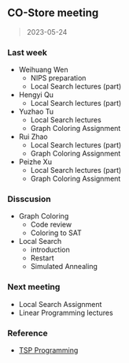 ## CO-Store meeting

> 2023-05-24

### Last week

- Weihuang Wen
  - NIPS preparation
  - Local Search lectures (part)
- Hengyi Qu
  - Local Search lectures (part)
- Yuzhao Tu
  - Local Search lectures
  - Graph Coloring Assignment
- Rui Zhao
  - Local Search lectures (part)
  - Graph Coloring Assignment
- Peizhe Xu
  - Local Search lectures (part)
  - Graph Coloring Assignment

### Disscusion

- Graph Coloring
  - Code review
  - Coloring to SAT
- Local Search
  - introduction
  - Restart
  - Simulated Annealing

### Next meeting

- Local Search Assignment
- Linear Programming lectures

### Reference

- [TSP Programming](https://colab.research.google.com/github/norvig/pytudes/blob/main/ipynb/TSP.ipynb)
